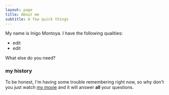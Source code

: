 ```yaml
---
layout: page
title: About me
subtitle: A few quick things
---
```


My name is Inigo Montoya. I have the following qualities:

- edit
- edit

What else do you need?

### my history

To be honest, I'm having some trouble remembering right now, so why don't you just watch [my movie](http://en.wikipedia.org/wiki/The_Princess_Bride_%28film%29) and it will answer **all** your questions.
